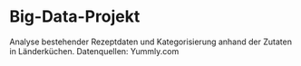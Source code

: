 # Big-Data-Projekt 

Analyse bestehender Rezeptdaten und Kategorisierung anhand der Zutaten in Länderküchen. 
Datenquellen: Yummly.com
